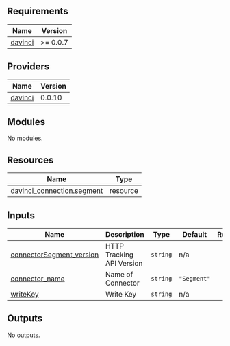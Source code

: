 <!-- BEGIN_TF_DOCS -->
## Requirements

| Name | Version |
|------|---------|
| <a name="requirement_davinci"></a> [davinci](#requirement\_davinci) | >= 0.0.7 |

## Providers

| Name | Version |
|------|---------|
| <a name="provider_davinci"></a> [davinci](#provider\_davinci) | 0.0.10 |

## Modules

No modules.

## Resources

| Name | Type |
|------|------|
| [davinci_connection.segment](https://registry.terraform.io/providers/samir-gandhi/davinci/latest/docs/resources/connection) | resource |

## Inputs

| Name | Description | Type | Default | Required |
|------|-------------|------|---------|:--------:|
| <a name="input_connectorSegment_version"></a> [connectorSegment\_version](#input\_connectorSegment\_version) | HTTP Tracking API Version | `string` | n/a | yes |
| <a name="input_connector_name"></a> [connector\_name](#input\_connector\_name) | Name of Connector | `string` | `"Segment"` | no |
| <a name="input_writeKey"></a> [writeKey](#input\_writeKey) | Write Key | `string` | n/a | yes |

## Outputs

No outputs.
<!-- END_TF_DOCS -->